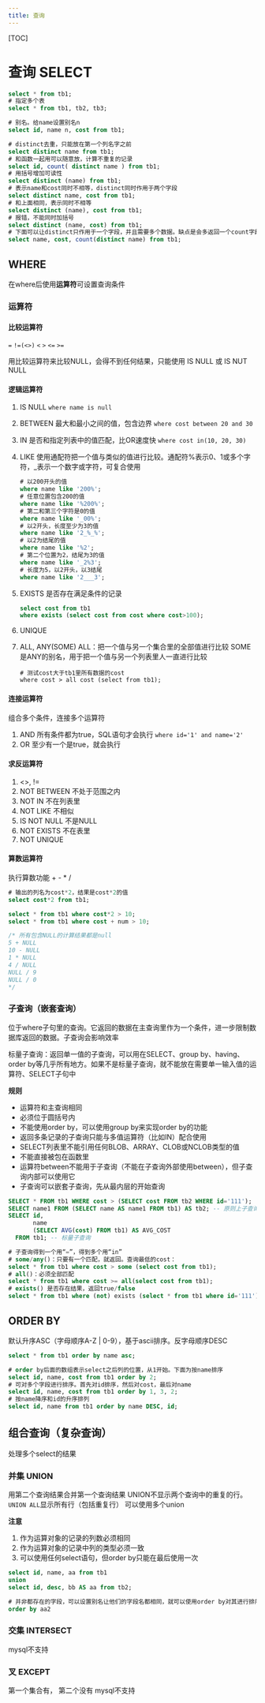 ```yaml
---
title: 查询
---
```


[TOC]

# 查询 SELECT

```sql
select * from tb1;
# 指定多个表
select * from tb1, tb2, tb3;

# 别名。给name设置别名n
select id, name n, cost from tb1;

# distinct去重，只能放在第一个列名字之前
select distinct name from tb1;
# 和函数一起用可以随意放，计算不重复的记录
select id, count( distinct name ) from tb1;
# 用括号增加可读性
select distinct (name) from tb1;
# 表示name和cost同时不相等，distinct同时作用于两个字段
select distinct name, cost from tb1;
# 和上面相同，表示同时不相等
select distinct (name), cost from tb1;
# 报错，不能同时加括号
select distinct (name, cost) from tb1;
# 下面可以让distinct只作用于一个字段，并且需要多个数据。缺点是会多返回一个count字段。可使用group by，性能也高于distinct
select name, cost, count(distinct name) from tb1;
```

## WHERE
在where后使用**运算符**可设置查询条件

### 运算符
#### 比较运算符
`=`  `!=(<>)`  `<`  `>`  `<=` `>=`

用比较运算符来比较NULL，会得不到任何结果，只能使用 IS NULL 或 IS NUT NULL

#### 逻辑运算符
1. IS NULL `where name is null`
2. BETWEEN 最大和最小之间的值，包含边界 `where cost between 20 and 30`
3. IN 是否和指定列表中的值匹配，比OR速度快 `where cost in(10, 20, 30)`
4. LIKE 使用通配符把一个值与类似的值进行比较。通配符%表示0、1或多个字符，_表示一个数字或字符，可复合使用
    
    ```sql
    # 以200开头的值
    where name like '200%';
    # 任意位置包含200的值
    where name like '%200%';
    # 第二和第三个字符是0的值
    where name like '_00%';
    # 以2开头，长度至少为3的值
    where name like '2_%_%';
    # 以2为结尾的值
    where name like '%2';
    # 第二个位置为2，结尾为3的值
    where name like '_2%3';
    # 长度为5，以2开头，以3结尾
    where name like '2___3';
    ```
5. EXISTS 是否存在满足条件的记录

    ```sql
    select cost from tb1 
    where exists (select cost from cost where cost>100);
    ```

6. UNIQUE
7. ALL, ANY(SOME)
    ALL：把一个值与另一个集合里的全部值进行比较
    SOME是ANY的别名，用于把一个值与另一个列表里人一直进行比较
    
    ```
    # 测试cost大于tb1里所有数据的cost
    where cost > all cost (select from tb1);
    ```

#### 连接运算符
组合多个条件，连接多个运算符

1. AND 所有条件都为true，SQL语句才会执行 `where id='1' and name='2'`
2. OR 至少有一个是true，就会执行

#### 求反运算符

1. <>, !=
2. NOT BETWEEN 不处于范围之内
3. NOT IN 不在列表里
4. NOT LIKE 不相似
5. IS NOT NULL 不是NULL
6. NOT EXISTS 不在表里
7. NOT UNIQUE

#### 算数运算符
执行算数功能 + - * /

```sql
# 输出的列名为cost*2，结果是cost*2的值
select cost*2 from tb1;

select * from tb1 where cost*2 > 10;
select * from tb1 where cost + num > 10;

/* 所有包含NULL的计算结果都是null
5 + NULL
10 - NULL
1 * NULL
4 / NULL
NULL / 9
NULL / 0
*/
```

### 子查询（嵌套查询）
位于where子句里的查询。它返回的数据在主查询里作为一个条件，进一步限制数据库返回的数据。子查询会影响效率

标量子查询：返回单一值的子查询，可以用在SELECT、group by、having、order by等几乎所有地方。如果不是标量子查询，就不能放在需要单一输入值的运算符、SELECT子句中

**规则**
* 运算符和主查询相同
* 必须位于圆括号内
* 不能使用order by，可以使用group by来实现order by的功能
* 返回多条记录的子查询只能与多值运算符（比如IN）配合使用
* SELECT列表里不能引用任何BLOB、ARRAY、CLOB或NCLOB类型的值
* 不能直接被包在函数里
* 运算符between不能用于子查询（不能在子查询外部使用between），但子查询内部可以使用它
* 子查询可以嵌套子查询，先从最内层的开始查询

```sql
SELECT * FROM tb1 WHERE cost > (SELECT cost FROM tb2 WHERE id='111');
SELECT name1 FROM (SELECT name AS name1 FROM tb1) AS tb2; -- 原则上子查询必须设定名称
SELECT id, 
       name 
       (SELECT AVG(cost) FROM tb1) AS AVG_COST
  FROM tb1; -- 标量子查询

# 子查询得到一个用“=”，得到多个用“in”
# some/any()：只要有一个匹配，就返回。查询最低的cost：
select * from tb1 where cost > some (select cost from tb1);
# all()：必须全部匹配
select * from tb1 where cost >= all(select cost from tb1);
# exists() 是否存在结果，返回true/false
select * from tb1 where (not) exists (select * from tb1 where id='111');
```

## ORDER BY
默认升序ASC（字母顺序A-Z | 0-9），基于ascii排序。反字母顺序DESC

```sql
select * from tb1 order by name asc; 

# order by后面的数组表示select之后列的位置，从1开始。下面为按name排序
select id, name, cost from tb1 order by 2;
# 可对多个字段进行排序。首先对id排序，然后对cost，最后对name
select id, name, cost from tb1 order by 1, 3, 2;
# 按name降序和id的升序排列
select id, name from tb1 order by name DESC, id;
```

## 组合查询（复杂查询）
处理多个select的结果
### 并集 UNION
用第二个查询结果合并第一个查询结果
UNION不显示两个查询中的重复的行。`UNION ALL`显示所有行（包括重复行）
可以使用多个union

**注意**
1. 作为运算对象的记录的列数必须相同
2. 作为运算对象的记录中列的类型必须一致
3. 可以使用任何select语句，但order by只能在最后使用一次

```sql
select id, name, aa from tb1
union
select id, desc, bb AS aa from tb2;

# 并非都存在的字段，可以设置别名让他们的字段名都相同，就可以使用order by对其进行排序了
order by aa2
```

### 交集 INTERSECT
mysql不支持

### 叉 EXCEPT
第一个集合有， 第二个没有
mysql不支持
                      